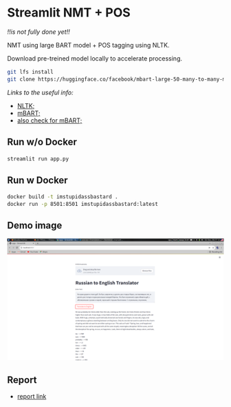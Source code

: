 # Streamlit NMT + POS

*!!is not fully done yet!!*

NMT using large BART model + POS tagging using NLTK.

Download pre-treined model locally to accelerate processing.
```bash
git lfs install
git clone https://huggingface.co/facebook/mbart-large-50-many-to-many-mmt
```

*Links to the useful info:*

- [NLTK;](https://www.nltk.org/)
- [mBART;](https://huggingface.co/facebook/mbart-large-50-many-to-many-mmt)
- [also check for mBART;](https://huggingface.co/facebook/mbart-large-50)

## Run w/o Docker

```bash
streamlit run app.py 
```

## Run w Docker

```bash
docker build -t imstupidassbastard .
docker run -p 8501:8501 imstupidassbastard:latest
```
## Demo image

![NMT and POS demo](images/demo.png)

## Report

- [report link](https://docs.google.com/document/d/1eF1A9zUhS8MBVdTLceIxxdlhi6RwqjE1Bg2sIMTDxLI/edit?usp=sharing)

